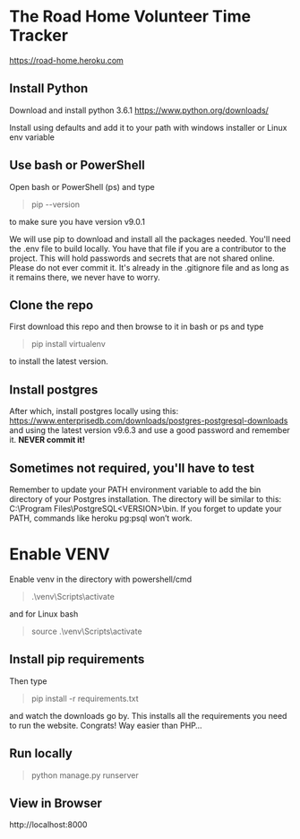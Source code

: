 # The Road Home Volunteer Time Tracker
https://road-home.heroku.com

## Install Python
Download and install python 3.6.1
https://www.python.org/downloads/

Install using defaults and add it to your path with windows installer or Linux env variable

## Use bash or PowerShell
Open bash or PowerShell (ps) and type
> pip --version

to make sure you have version v9.0.1

We will use pip to download and install all the packages needed. You'll need the .env file to build locally. You have that file if you are a contributor to the project. This will hold passwords and secrets that are not shared online. Please do not ever commit it. It's already in the .gitignore file and as long as it remains there, we never have to worry.

## Clone the repo
First download this repo and then browse to it in bash or ps and type
> pip install virtualenv

to install the latest version.

## Install postgres
After which, install postgres locally using this: https://www.enterprisedb.com/downloads/postgres-postgresql-downloads and using the latest version v9.6.3 and use a good password and remember it. **NEVER commit it!**

## Sometimes not required, you'll have to test
Remember to update your PATH environment variable to add the bin directory of your Postgres installation. The directory will be similar to this: C:\Program Files\PostgreSQL\<VERSION>\bin. If you forget to update your PATH, commands like heroku pg:psql won’t work.

# Enable VENV
Enable venv in the directory with powershell/cmd
> .\venv\Scripts\activate

and for Linux bash
> source .\venv\Scripts\activate

## Install pip requirements
Then type
> pip install -r requirements.txt

and watch the downloads go by. This installs all the requirements you need to run the website. Congrats! Way easier than PHP…

## Run locally
> python manage.py runserver

## View in Browser
http://localhost:8000
